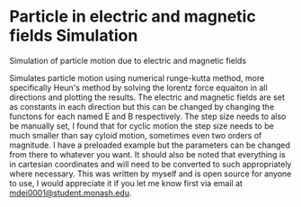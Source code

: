 # Particle in electric and magnetic fields Simulation
Simulation of particle motion due to electric and magnetic fields

Simulates particle motion using numerical runge-kutta method, more specifically Heun's method by solving the lorentz force equaiton in all directions and plotting the results.
The electric and magnetic fields are set as constants in each direction but this can be changed by changing the functons for each named E and B respectively. The step size needs to also be manually set, I found that for cyclic motion the step size needs to be much smaller than say cyloid motion, sometimes even two orders of magnitude.
I have a preloaded example but the parameters can be changed from there to whatever you want. It should also be noted that everything is in cartesian coordinates and will need to be converted to such appropriately where necessary.
This was written by myself and is open source for anyone to use, I would appreciate it if you let me know first via email at mdei0001@student.monash.edu.
